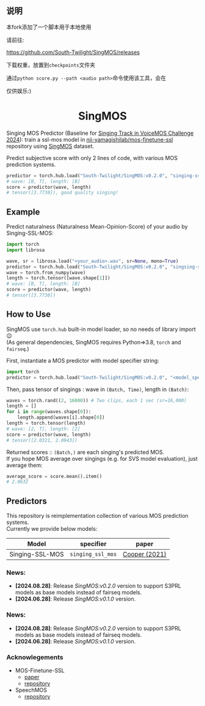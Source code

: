 ## 说明

本fork添加了一个脚本用于本地使用

请前往:

https://github.com/South-Twilight/SingMOS/releases

下载权重，放置到`checkpoints`文件夹

通过`python score.py --path <audio path>`命令使用该工具，会在<audio path>文件夹下生成`.csv`

仅供娱乐:)

<div align="center">

# SingMOS

</div>

Singing MOS Predictor (Baseline for [Singing Track in VoiceMOS Challenge 2024](https://sites.google.com/view/voicemos-challenge/past-challenges/voicemos-challenge-2024)): train a ssl-mos model in [nii-yamagishilab/mos-finetune-ssl](https://github.com/nii-yamagishilab/mos-finetune-ssl) repository using [SingMOS](https://huggingface.co/datasets/TangRain/SingMOS) dataset.


Predict subjective score with only 2 lines of code, with various MOS prediction systems.

```python
predictor = torch.hub.load("South-Twilight/SingMOS:v0.2.0", "singing-ssl-mos", trust_repo=True)
# wave: [B, T], length: [B]
score = predictor(wave, length)
# tensor([3.7730]), good quality singing!
```

## Example
Predict naturalness (Naturalness Mean-Opinion-Score) of your audio by Singing-SSL-MOS:  

```python
import torch
import librosa

wave, sr = librosa.load("<your_audio>.wav", sr=None, mono=True)
predictor = torch.hub.load("South-Twilight/SingMOS:v0.2.0", "singsing-ssl-mos", trust_repo=True)
wave = torch.from_numpy(wave)
length = torch.tensor([wave.shape[1]])
# wave: [B, T], length: [B]
score = predictor(wave, length)
# tensor([3.7730])
```

## How to Use
SingMOS use `torch.hub` built-in model loader, so no needs of library import😉  
(As general dependencies, SingMOS requires Python=>3.8, `torch` and `fairseq`.)  

First, instantiate a MOS predictor with model specifier string:
```python
import torch
predictor = torch.hub.load("South-Twilight/SingMOS:v0.2.0", "<model_specifier>", trust_repo=True)
```

Then, pass tensor of singings : wave in `(Batch, Time)`, length in `(Batch)`:
```python
waves = torch.rand((2, 16000)) # Two clips, each 1 sec (sr=16,000)
length = []
for i in range(waves.shape[0]):
    length.append(waves[i].shape[0])
length = torch.tensor(length)
# wave: [2, T], length: [2]
score = predictor(wave, length)
# tensor([2.0321, 2.0943])
```

Returned scores :: `(Batch,)` are each singing's predicted MOS.  
If you hope MOS average over singings (e.g. for SVS model evaluation), just average them:
```python
average_score = score.mean().item()
# 2.0632
```

## Predictors
This repository is reimplementation collection of various MOS prediction systems.  
Currently we provide below models:  

| Model        | specifier        | paper                         |
|--------------|------------------|-------------------------------|
| Singing-SSL-MOS | `singing_ssl_mos` | [Cooper (2021)][paper_sslmos21] |


### News:

- **[2024.08.28]**: Release *SingMOS:v0.2.0* version to support S3PRL models as base models instead of fairseq models.
- **[2024.06.28]**: Release *SingMOS:v0.1.0* version.

### News:

- **[2024.08.28]**: Release *SingMOS:v0.2.0* version to support S3PRL models as base models instead of fairseq models.
- **[2024.06.28]**: Release *SingMOS:v0.1.0* version.

### Acknowlegements <!-- omit in toc -->
- MOS-Finetune-SSL
  - [paper][paper_sslmos21]
  - [repository](https://github.com/nii-yamagishilab/mos-finetune-ssl)
- SpeechMOS
  - [repository](https://github.com/tarepan/SpeechMOS)

[paper_sslmos21]: https://arxiv.org/abs/2110.02635
